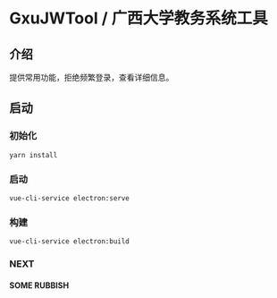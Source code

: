# GxuJWTool / 广西大学教务系统工具

## 介绍
提供常用功能，拒绝频繁登录，查看详细信息。
## 启动
### 初始化
```
yarn install
```
### 启动
```
vue-cli-service electron:serve
```
### 构建
```
vue-cli-service electron:build
```
### NEXT

#### SOME RUBBISH
